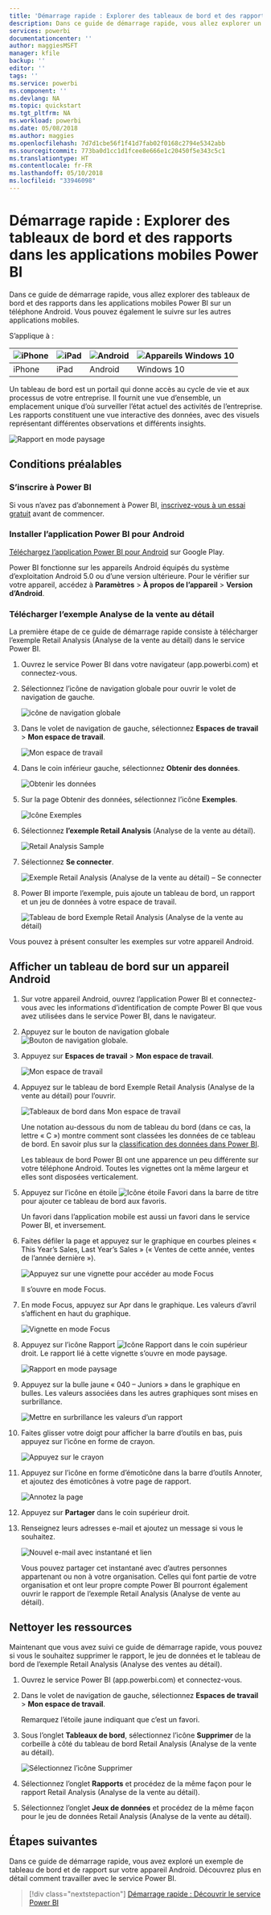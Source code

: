 ```yaml
---
title: 'Démarrage rapide : Explorer des tableaux de bord et des rapports dans les applications mobiles Power BI'
description: Dans ce guide de démarrage rapide, vous allez explorer un exemple de tableau de bord et de rapport dans les applications mobiles Power BI.
services: powerbi
documentationcenter: ''
author: maggiesMSFT
manager: kfile
backup: ''
editor: ''
tags: ''
ms.service: powerbi
ms.component: ''
ms.devlang: NA
ms.topic: quickstart
ms.tgt_pltfrm: NA
ms.workload: powerbi
ms.date: 05/08/2018
ms.author: maggies
ms.openlocfilehash: 7d7d1cbe56f1f41d7fab02f0168c2794e5342abb
ms.sourcegitcommit: 773ba0d1cc1d1fcee8e666e1c20450f5e343c5c1
ms.translationtype: HT
ms.contentlocale: fr-FR
ms.lasthandoff: 05/10/2018
ms.locfileid: "33946098"
---
```

# <a name="quickstart-explore-dashboards-and-reports-in-the-power-bi-mobile-apps"></a>Démarrage rapide : Explorer des tableaux de bord et des rapports dans les applications mobiles Power BI
Dans ce guide de démarrage rapide, vous allez explorer des tableaux de bord et des rapports dans les applications mobiles Power BI sur un téléphone Android. Vous pouvez également le suivre sur les autres applications mobiles. 

S’applique à :

| ![iPhone](media/mobile-apps-quickstart-view-dashboard-report/iphone-logo-30-px.png) | ![iPad](media/mobile-apps-quickstart-view-dashboard-report/ipad-logo-30-px.png) | ![Android ](media/mobile-apps-quickstart-view-dashboard-report/android-logo-30-px.png) | ![Appareils Windows 10](media/mobile-apps-quickstart-view-dashboard-report/win-10-logo-30-px.png) |
|:--- |:--- |:--- |:--- |
| iPhone | iPad | Android | Windows 10 |

Un tableau de bord est un portail qui donne accès au cycle de vie et aux processus de votre entreprise. Il fournit une vue d’ensemble, un emplacement unique d’où surveiller l’état actuel des activités de l’entreprise. Les rapports constituent une vue interactive des données, avec des visuels représentant différentes observations et différents insights. 

![Rapport en mode paysage](media/mobile-apps-quickstart-view-dashboard-report/power-bi-android-quickstart-report.png)

## <a name="prerequisites"></a>Conditions préalables

### <a name="sign-up-for-power-bi"></a>S’inscrire à Power BI
Si vous n’avez pas d’abonnement à Power BI, [inscrivez-vous à un essai gratuit](https://app.powerbi.com/signupredirect?pbi_source=web) avant de commencer.

### <a name="install-the-power-bi-for-android-app"></a>Installer l’application Power BI pour Android
[Téléchargez l’application Power BI pour Android](http://go.microsoft.com/fwlink/?LinkID=544867) sur Google Play.

Power BI fonctionne sur les appareils Android équipés du système d’exploitation Android 5.0 ou d’une version ultérieure. Pour le vérifier sur votre appareil, accédez à **Paramètres** > **À propos de l’appareil** > **Version d’Android**.

### <a name="download-the-retail-analysis-sample"></a>Télécharger l’exemple Analyse de la vente au détail
La première étape de ce guide de démarrage rapide consiste à télécharger l’exemple Retail Analysis (Analyse de la vente au détail) dans le service Power BI.

1. Ouvrez le service Power BI dans votre navigateur (app.powerbi.com) et connectez-vous.

1. Sélectionnez l’icône de navigation globale pour ouvrir le volet de navigation de gauche.

    ![icône de navigation globale](media/mobile-apps-quickstart-view-dashboard-report/power-bi-android-quickstart-global-nav-icon.png)

2. Dans le volet de navigation de gauche, sélectionnez **Espaces de travail** > **Mon espace de travail**.

    ![Mon espace de travail](media/mobile-apps-quickstart-view-dashboard-report/power-bi-android-quickstart-my-workspace.png)

3. Dans le coin inférieur gauche, sélectionnez **Obtenir des données**.
   
    ![Obtenir les données](media/mobile-apps-quickstart-view-dashboard-report/power-bi-get-data.png)

3. Sur la page Obtenir des données, sélectionnez l’icône **Exemples**.
   
   ![Icône Exemples](media/mobile-apps-quickstart-view-dashboard-report/power-bi-samples-icon.png)

4. Sélectionnez **l’exemple Retail Analysis** (Analyse de la vente au détail).
 
    ![Retail Analysis Sample](media/mobile-apps-quickstart-view-dashboard-report/power-bi-rs.png)
 
8. Sélectionnez **Se connecter**.  
  
   ![Exemple Retail Analysis (Analyse de la vente au détail) – Se connecter](media/mobile-apps-quickstart-view-dashboard-report/retail16.png)
   
5. Power BI importe l’exemple, puis ajoute un tableau de bord, un rapport et un jeu de données à votre espace de travail.
   
   ![Tableau de bord Exemple Retail Analysis (Analyse de la vente au détail)](media/mobile-apps-quickstart-view-dashboard-report/power-bi-service-opportunity-sample.png)

Vous pouvez à présent consulter les exemples sur votre appareil Android.

## <a name="view-a-dashboard-on-your-android-device"></a>Afficher un tableau de bord sur un appareil Android
1. Sur votre appareil Android, ouvrez l’application Power BI et connectez-vous avec les informations d’identification de compte Power BI que vous avez utilisées dans le service Power BI, dans le navigateur.

1.  Appuyez sur le bouton de navigation globale ![Bouton de navigation globale](media/mobile-ipad-app-get-started/power-bi-iphone-global-nav-button.png).

2.  Appuyez sur **Espaces de travail** > **Mon espace de travail**.

    ![Mon espace de travail](media/mobile-apps-quickstart-view-dashboard-report/power-bi-android-quickstart-workspaces.png)

3. Appuyez sur le tableau de bord Exemple Retail Analysis (Analyse de la vente au détail) pour l’ouvrir.
 
    ![Tableaux de bord dans Mon espace de travail](media/mobile-apps-quickstart-view-dashboard-report/power-bi-android-quickstart-open-retail.png)
   
    Une notation au-dessous du nom de tableau du bord (dans ce cas, la lettre « C ») montre comment sont classées les données de ce tableau de bord. En savoir plus sur la [classification des données dans Power BI](service-data-classification.md).

    Les tableaux de bord Power BI ont une apparence un peu différente sur votre téléphone Android. Toutes les vignettes ont la même largeur et elles sont disposées verticalement.

4. Appuyez sur l’icône en étoile ![Icône étoile Favori](media/mobile-apps-quickstart-view-dashboard-report/power-bi-android-quickstart-favorite-icon.png) dans la barre de titre pour ajouter ce tableau de bord aux favoris.

    Un favori dans l’application mobile est aussi un favori dans le service Power BI, et inversement.

4. Faites défiler la page et appuyez sur le graphique en courbes pleines « This Year’s Sales, Last Year’s Sales » (« Ventes de cette année, ventes de l’année dernière »).

    ![Appuyez sur une vignette pour accéder au mode Focus](media/mobile-apps-quickstart-view-dashboard-report/power-bi-android-quickstart-tap-tile-fave.png)

    Il s’ouvre en mode Focus.

7. En mode Focus, appuyez sur Apr dans le graphique. Les valeurs d’avril s’affichent en haut du graphique.

    ![Vignette en mode Focus](media/mobile-apps-quickstart-view-dashboard-report/power-bi-android-quickstart-tile-focus.png)

8. Appuyez sur l’icône Rapport ![Icône Rapport](media/mobile-apps-quickstart-view-dashboard-report/power-bi-android-quickstart-report-icon.png) dans le coin supérieur droit. Le rapport lié à cette vignette s’ouvre en mode paysage.

    ![Rapport en mode paysage](media/mobile-apps-quickstart-view-dashboard-report/power-bi-android-quickstart-report.png)

9. Appuyez sur la bulle jaune « 040 – Juniors » dans le graphique en bulles. Les valeurs associées dans les autres graphiques sont mises en surbrillance. 

    ![Mettre en surbrillance les valeurs d’un rapport](media/mobile-apps-quickstart-view-dashboard-report/power-bi-android-quickstart-cross-highlight.png)

10. Faites glisser votre doigt pour afficher la barre d’outils en bas, puis appuyez sur l’icône en forme de crayon.

    ![Appuyez sur le crayon](media/mobile-apps-quickstart-view-dashboard-report/power-bi-android-quickstart-tap-pencil.png)

11. Appuyez sur l’icône en forme d’émoticône dans la barre d’outils Annoter, et ajoutez des émoticônes à votre page de rapport.
 
    ![Annotez la page](media/mobile-apps-quickstart-view-dashboard-report/power-bi-android-quickstart-annotate.png)

12. Appuyez sur **Partager** dans le coin supérieur droit.

1. Renseignez leurs adresses e-mail et ajoutez un message si vous le souhaitez.  

    ![Nouvel e-mail avec instantané et lien](media/mobile-apps-quickstart-view-dashboard-report/power-bi-android-quickstart-send-snapshot.png)

    Vous pouvez partager cet instantané avec d’autres personnes appartenant ou non à votre organisation. Celles qui font partie de votre organisation et ont leur propre compte Power BI pourront également ouvrir le rapport de l’exemple Retail Analysis (Analyse de vente au détail).

## <a name="clean-up-resources"></a>Nettoyer les ressources

Maintenant que vous avez suivi ce guide de démarrage rapide, vous pouvez si vous le souhaitez supprimer le rapport, le jeu de données et le tableau de bord de l’exemple Retail Analysis (Analyse des ventes au détail).

1. Ouvrez le service Power BI (app.powerbi.com) et connectez-vous.

2. Dans le volet de navigation de gauche, sélectionnez **Espaces de travail** > **Mon espace de travail**.

    Remarquez l’étoile jaune indiquant que c’est un favori.

3. Sous l’onglet **Tableaux de bord**, sélectionnez l’icône **Supprimer** de la corbeille à côté du tableau de bord Retail Analysis (Analyse de la vente au détail).

    ![Sélectionnez l’icône Supprimer](media/mobile-apps-quickstart-view-dashboard-report/power-bi-android-quickstart-delete-retail.png)

4. Sélectionnez l’onglet **Rapports** et procédez de la même façon pour le rapport Retail Analysis (Analyse de la vente au détail).

5. Sélectionnez l’onglet **Jeux de données** et procédez de la même façon pour le jeu de données Retail Analysis (Analyse de la vente au détail).


## <a name="next-steps"></a>Étapes suivantes

Dans ce guide de démarrage rapide, vous avez exploré un exemple de tableau de bord et de rapport sur votre appareil Android. Découvrez plus en détail comment travailler avec le service Power BI. 

> [!div class="nextstepaction"]
> [Démarrage rapide : Découvrir le service Power BI](service-the-new-power-bi-experience.md)

